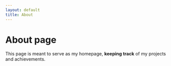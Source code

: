 ```yaml
---
layout: default
title: About
---
```


# About page
This page is meant to serve as my homepage, **keeping track** of my projects and achievements.
